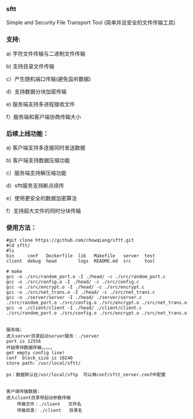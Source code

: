 ### sftt

Simple and Security File Transport Tool (简单并且安全的文件传输工具)

### 支持:

a) 字符文件传输与二进制文件传输

b) 支持目录文件传输

c）产生随机端口传输(避免监听数据)

d）支持数据分块加密传输

e) 服务端支持多进程接收文件

f）服务端和客户端协商传输大小



### 后续上线功能：
a) 客户端支持多连接同时发送数据

b) 客户端支持数据压缩功能

c）服务端支持解压缩功能

d）sftt服务支持断点续传

e）使用更安全的数据加密算法

f）支持超大文件的同时分块传输



### 使用方法：

```
#git clone https://github.com/chowqiang/sftt.git
#cd sftt/
#ls
bin     conf   Dockerfile  lib   Makefile   server  test
client  debug  head        logs  README.md  src     tool

# make
gcc -o ./src/random_port.o -I ./head/ -c ./src/random_port.c
gcc -o ./src/config.o -I ./head/ -c ./src/config.c
gcc -o ./src/encrypt.o -I ./head/ -c ./src/encrypt.c
gcc -o ./src/net_trans.o -I ./head/ -c ./src/net_trans.c
gcc -o ./server/server -I ./head/ ./server/server.c ./src/random_port.o ./src/config.o ./src/encrypt.o ./src/net_trans.o
gcc -o ./client/client -I ./head/ ./client/client.c ./src/random_port.o ./src/config.o ./src/encrypt.o ./src/net_trans.o


服务端:
进入server目录起动server服务：./server
port is 12556
开始等待数据传输。。。。。
get empty config line!
conf  block_size is 10240
store path: /usr/local/sftt/

ps：数据默认在/usr/local/sftp  可以再conf/sftt_server.conf中配置


客户端传输数据:
进入client目录带起动参数传输
	传输文件：./client   文件名
	传输目录: ./client   目录名

```

